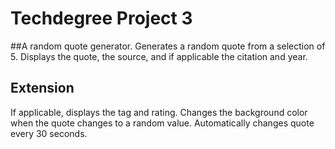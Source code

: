 # Techdegree Project 3
##A random quote generator.
Generates a random quote from a selection of 5.
Displays the quote, the source, and if applicable the citation and year.

## Extension
If applicable, displays the tag and rating.
Changes the background color when the quote changes to a random value.
Automatically changes quote every 30 seconds.
